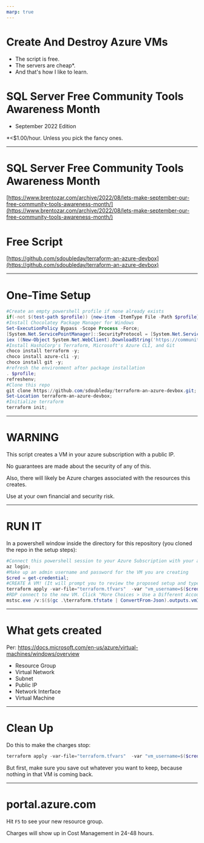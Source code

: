 ```yaml
---
marp: true
---
```


# Create And Destroy Azure VMs
- The script is free.
- The servers are cheap*.
- And that's how I like to learn.
# SQL Server Free Community Tools Awareness Month
- September 2022 Edition

*<$1.00/hour. Unless you pick the fancy ones.

---

# SQL Server Free Community Tools Awareness Month
[https://www.brentozar.com/archive/2022/08/lets-make-september-our-free-community-tools-awareness-month/](https://www.brentozar.com/archive/2022/08/lets-make-september-our-free-community-tools-awareness-month/)

# Free Script
[https://github.com/sdoubleday/terraform-an-azure-devbox](https://github.com/sdoubleday/terraform-an-azure-devbox)

---

# One-Time Setup

```powershell
#Create an empty powershell profile if none already exists
if(-not $(test-path $profile)) {new-item -ItemType File -Path $profile};
#Install Chocolatey Package Manager for Windows
Set-ExecutionPolicy Bypass -Scope Process -Force;
[System.Net.ServicePointManager]::SecurityProtocol = [System.Net.ServicePointManager]::SecurityProtocol -bor 3072;
iex ((New-Object System.Net.WebClient).DownloadString('https://community.chocolatey.org/install.ps1'));
#Install HashiCorp's Terraform, Microsoft's Azure CLI, and Git
choco install terraform -y;
choco install azure-cli -y;
choco install git -y;
#refresh the environment after package installation
. $profile;
refreshenv;
#Clone this repo
git clone https://github.com/sdoubleday/terraform-an-azure-devbox.git;
Set-Location terraform-an-azure-devbox;
#Initialize terraform
terraform init;
```

---

# WARNING

This script creates a VM in your azure subscription with a public IP.

No guarantees are made about the security of any of this.

Also, there will likely be Azure charges associated with the resources this creates.

Use at your own financial and security risk.

---

# RUN IT

In a powershell window inside the directory for this repository (you cloned the repo in the setup steps):
```powershell
#Connect this powershell session to your Azure Subscription with your azure credentials
az login;
#Make up an admin username and password for the VM you are creating
$cred = get-credential;
#CREATE A VM! (It will prompt you to review the proposed setup and type "yes")
terraform apply -var-file="terraform.tfvars"  -var "vm_username=$($cred.UserName)" -var "vm_password=$($cred.GetNetworkCredential().Password)";
#RDP connect to the new VM. Click "More Choices > Use a Different Account" and supply the username and password you specified for the VM above.
mstsc.exe /v:$($(gc .\terraform.tfstate | ConvertFrom-Json).outputs.vmIP.value) /span;
```

---

# What gets created

Per: https://docs.microsoft.com/en-us/azure/virtual-machines/windows/overview

- Resource Group
- Virtual Network
- Subnet
- Public IP
- Network Interface
- Virtual Machine

---

# Clean Up

Do this to make the charges stop:

```powershell
terraform apply -var-file="terraform.tfvars"  -var "vm_username=$($cred.UserName)" -var "vm_password=$($cred.GetNetworkCredential().Password)" --destroy --auto-approve;
```

But first, make sure you save out whatever you want to keep, because nothing in that VM is coming back.

---

# portal.azure.com

Hit ```F5``` to see your new resource group.

Charges will show up in Cost Management in 24-48 hours.
